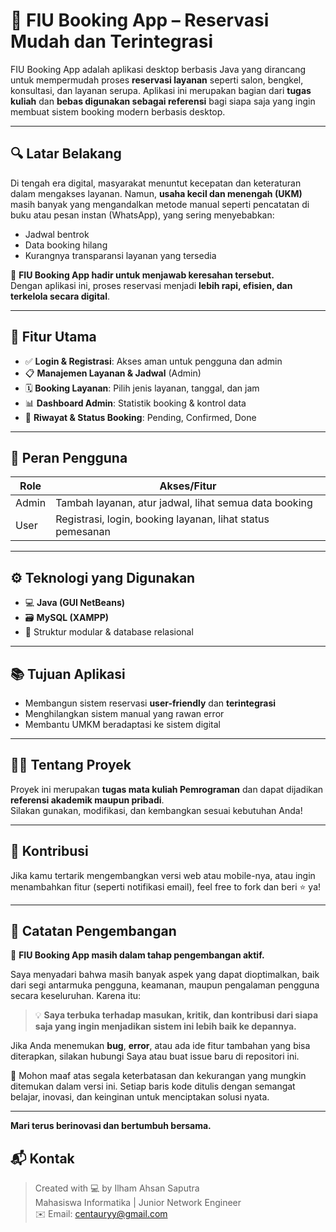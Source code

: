 # 📅 FIU Booking App – Reservasi Mudah dan Terintegrasi

FIU Booking App adalah aplikasi desktop berbasis Java yang dirancang untuk mempermudah proses **reservasi layanan** seperti salon, bengkel, konsultasi, dan layanan serupa. Aplikasi ini merupakan bagian dari **tugas kuliah** dan **bebas digunakan sebagai referensi** bagi siapa saja yang ingin membuat sistem booking modern berbasis desktop.

---

## 🔍 Latar Belakang

Di tengah era digital, masyarakat menuntut kecepatan dan keteraturan dalam mengakses layanan. Namun, **usaha kecil dan menengah (UKM)** masih banyak yang mengandalkan metode manual seperti pencatatan di buku atau pesan instan (WhatsApp), yang sering menyebabkan:

- Jadwal bentrok
- Data booking hilang
- Kurangnya transparansi layanan yang tersedia

🎯 **FIU Booking App hadir untuk menjawab keresahan tersebut.**  
Dengan aplikasi ini, proses reservasi menjadi **lebih rapi, efisien, dan terkelola secara digital**.

---

## 🎯 Fitur Utama

- ✅ **Login & Registrasi**: Akses aman untuk pengguna dan admin
- 📋 **Manajemen Layanan & Jadwal** (Admin)
- 🗓️ **Booking Layanan**: Pilih jenis layanan, tanggal, dan jam
- 📊 **Dashboard Admin**: Statistik booking & kontrol data
- 📁 **Riwayat & Status Booking**: Pending, Confirmed, Done

---

## 👤 Peran Pengguna

| Role     | Akses/Fitur                                                  |
|----------|--------------------------------------------------------------|
| Admin    | Tambah layanan, atur jadwal, lihat semua data booking        |
| User     | Registrasi, login, booking layanan, lihat status pemesanan   |

---

## ⚙️ Teknologi yang Digunakan

- 💻 **Java (GUI NetBeans)**
- 🗃️ **MySQL (XAMPP)**
- 📁 Struktur modular & database relasional

---

## 📚 Tujuan Aplikasi

- Membangun sistem reservasi **user-friendly** dan **terintegrasi**
- Menghilangkan sistem manual yang rawan error
- Membantu UMKM beradaptasi ke sistem digital

---
## 👨‍🎓 Tentang Proyek

Proyek ini merupakan **tugas mata kuliah Pemrograman** dan dapat dijadikan **referensi akademik maupun pribadi**.  
Silakan gunakan, modifikasi, dan kembangkan sesuai kebutuhan Anda!

---

## 🤝 Kontribusi

Jika kamu tertarik mengembangkan versi web atau mobile-nya, atau ingin menambahkan fitur (seperti notifikasi email), feel free to fork dan beri ⭐️ ya!

---

## 🚧 Catatan Pengembangan

📌 **FIU Booking App masih dalam tahap pengembangan aktif.**

Saya menyadari bahwa masih banyak aspek yang dapat dioptimalkan, baik dari segi antarmuka pengguna, keamanan, maupun pengalaman pengguna secara keseluruhan. Karena itu:

> 💡 **Saya terbuka terhadap masukan, kritik, dan kontribusi dari siapa saja yang ingin menjadikan sistem ini lebih baik ke depannya.**

Jika Anda menemukan **bug**, **error**, atau ada ide fitur tambahan yang bisa diterapkan, silakan hubungi Saya atau buat issue baru di repositori ini.

🙏 Mohon maaf atas segala keterbatasan dan kekurangan yang mungkin ditemukan dalam versi ini. Setiap baris kode ditulis dengan semangat belajar, inovasi, dan keinginan untuk menciptakan solusi nyata.

---

**Mari terus berinovasi dan bertumbuh bersama.**


## 📬 Kontak

> Created with 💻 by Ilham Ahsan Saputra  
> Mahasiswa Informatika | Junior Network Engineer  
> ✉️ Email: centauryy@gmail.com  

